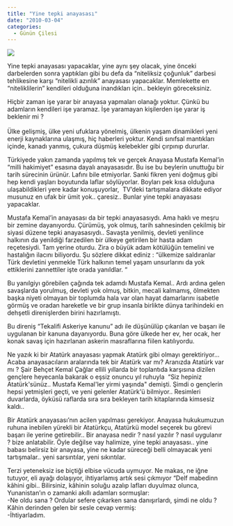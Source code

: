 ```yaml
---
title: "Yine tepki anayasası"
date: "2010-03-04"
categories: 
  - Günün Çilesi
---
```


![](/uploads/image/babalar.jpg)

Yine tepki anayasası yapacaklar, yine aynı şey olacak, yine önceki darbelerden sonra yaptıkları gibi bu defa da “niteliksiz çoğunluk” darbesi tehlikesine karşı “nitelikli azınlık” anayasası yapacaklar. Memlekette en “niteliklilerin” kendileri olduğuna inandıkları için.. bekleyin göreceksiniz.   
  
Hiçbir zaman işe yarar bir anayasa yapmaları olanağı yoktur. Çünkü bu adamların kendileri işe yaramaz. İşe yaramayan kişilerden işe yarar iş beklenir mi ?  
   
Ülke gelişmiş, ülke yeni ufuklara yönelmiş, ülkenin yaşam dinamikleri yeni enerji kaynaklarına ulaşmış, hiç haberleri yoktur. Kendi sınıfsal mantıkları içinde, kanadı yanmış, çukura düşmüş kelebekler gibi çırpınıp dururlar.

Türkiyede yakın zamanda yapılmış tek ve gerçek Anayasa Mustafa Kemal’in “milli hakimiyet” esasına dayalı anayasasıdır. Bu ise bu beylerin unuttuğu bir tarih sürecinin ürünür. Lafını bile etmiyorlar. Sanki fikren yeni doğmuş gibi hep kendi yaşları boyutunda laflar söylüyorlar. Boyları pek kısa olduğuna ulaşabildikleri yere kadar konuşuyorlar,  TV’deki tartışmalara dikkate ediyor musunuz en ufak bir ümit yok.. çaresiz.. Bunlar yine tepki anayasası yapacaklar.

Mustafa Kemal’in anayasası da bir tepki anayasasıydı. Ama haklı ve meşru bir zemine dayanıyordu. Çürümüş, yok olmuş, tarih sahnesinden çekilmiş bir siyasi düzene tepki anayasasıydı.. Savaşta yenilmiş, devleti yenilince halkının da yenildiği farzedilen bir ülkeye getirilen bir hasta adam reçetesiydi. Tam yerine oturdu. Zira o büyük adam kötülüğün temelini ve hastalığın ilacını biliyordu. Şu sözlere dikkat ediniz : “ülkemize saldıranlar Türk devletini yenmekle Türk halkının temel yaşam unsurlarını da yok ettiklerini zannettiler işte orada yanıldlar. “

Bu yanılgiyı görebilen çağında tek adamdı Mustafa Kemal.. Ardı ardına gelen savaşlarda yorulmuş, devleti yok olmuş, bitkin, mecali kalmamış, ölmekten başka niyeti olmayan bir toplumda hala var olan hayat damarlarını isabetle görmüş ve oradan hareketle ve bir grup insanla birlikte dünya tarihindeki en dehşetli direnişlerden birini hazırlamıştı.

Bu direniş “Tekalifi Askeriye kanunu” adı ile düşünülüp çıkarılan ve başarı ile uygulanan bir kanuna dayanıyordu. Buna göre ülkede her ev, her ocak, her konak savaş için hazırlanan askerin masraflarına fiilen katılıyordu.

Ne yazık ki bir Atatürk anayasası yapmak Atatürk gibi olmayı gerektiriyor… Acaba anayasacıların aralarında tek bir Atatürk var mı? Aranızda Atatürk var mı ? Şair Behçet Kemal Çağlar ellili yıllarda bir toplantıda karşısına dizilen gençlere heyecanla bakarak o eşsiz onuncu yıl ruhuyla  “Siz hepiniz Atatürk'sünüz.. Mustafa Kemal'ler yirmi yaşında" demişti. Şimdi o gençlerin hepsi yetmişleri geçti, ve yeni gelenler Atatürk'ü bilmiyor.. Resimleri duvarlarda, öyküsü raflarda sıra sıra bekleyen tarih kitaplarında kimsesiz kaldı..

Bir Atatürk anayasası’nın acilen yapılması gerekiyor. Anayasa hukukumuzun  ruhuna inebilen yürekli bir Atatürkçu, Atatürkü model seçerek bu görevi başarı ile yerine getirebilir.. Bir anayasa nedir ? nasıl yazılır ? nasıl uygulanır  ? bize anlatabilir. Öyle değilse vay halimize, yine tepki anayasası.. yine babası belirsiz bir anayasa, yine ne kadar süreceği belli olmayacak yeni tartışmalar.. yeni sarsıntılar, yeni sıkıntılar.  
  
Terzi yeteneksiz ise biçtiği elbise vücuda uymuyor. Ne makas, ne iğne tutuyor, eli ayağı dolaşıyor, ihtiyarlamış artık sesi çıkmıyor “Delf mabedinn kâhini gibi.. Bilirsiniz, kâhinin soluğu azalıp lafları duyulmaz olunca, Yunanistan’ın o zamanki akıllı adamları sormuşlar:  
\-Ne oldu sana ? Ordular sefere çıkarken sana danışırlardı, şimdi ne oldu ? Kâhin derinden gelen bir sesle cevap vermiş:  
\-İhtiyarladım.
